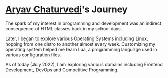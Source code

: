 # [Aryav Chaturvedi](https://github.com/aryav-v)'s Journey

The spark of my interest in programming and development was an indirect consequence of HTML classes back in my school days. <br>

Later, I began to explore various Operating Systems including Linux, hopping from one distro to another almost every week. Customizing my operating system helped me learn Lua, a programming language used in various configuration files. <br>

As of today (July 2022), I am exploring various domains including Frontend Development, DevOps and Competitive Programming.
